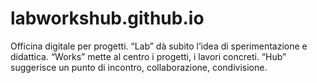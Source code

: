 # labworkshub.github.io
Officina digitale per progetti. “Lab” dà subito l’idea di sperimentazione e didattica. “Works” mette al centro i progetti, i lavori concreti. “Hub” suggerisce un punto di incontro, collaborazione, condivisione.
